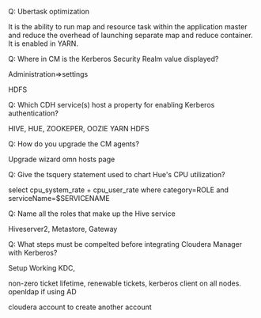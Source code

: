
Q: Ubertask optimization

It is the ability to run map and resource task within the application master and reduce the overhead of launching separate map and reduce container. It is enabled in YARN.

Q: Where in CM is the Kerberos Security Realm value displayed?

Administration=>settings

HDFS

Q: Which CDH service(s) host a property for enabling Kerberos authentication?

HIVE, HUE, ZOOKEPER, OOZIE YARN HDFS

Q: How do you upgrade the CM agents?

Upgrade wizard omn hosts page

Q: Give the tsquery statement used to chart Hue's CPU utilization?

select cpu_system_rate + cpu_user_rate where category=ROLE and serviceName=$SERVICENAME

Q: Name all the roles that make up the Hive service

Hiveserver2, Metastore, Gateway

Q: What steps must be compelted before integrating Cloudera Manager with Kerberos?

Setup Working KDC, 

non-zero ticket lifetime, renewable tickets, kerberos client on all nodes. openldap if using AD

cloudera account to create another account
